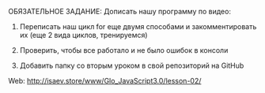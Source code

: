ОБЯЗАТЕЛЬНОЕ ЗАДАНИЕ:
Дописать нашу программу по видео:
1) Переписать наш цикл for еще двумя способами и закомментировать их (еще 2 вида циклов, тренируемся)

2) Проверить, чтобы все работало и не было ошибок в консоли

3) Добавить папку со вторым уроком в свой репозиторий на GitHub

Web: http://isaev.store/www/Glo_JavaScript3.0/lesson-02/
